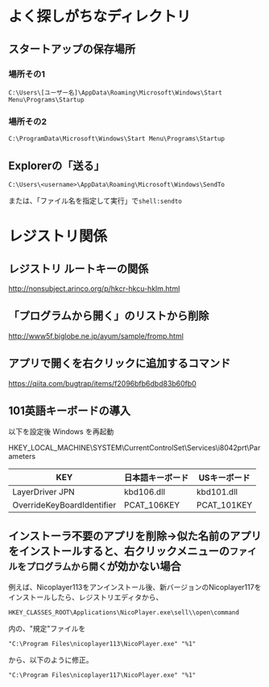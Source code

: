 # よく探しがちなディレクトリ

## スタートアップの保存場所

### 場所その1

```
C:\Users\[ユーザー名]\AppData\Roaming\Microsoft\Windows\Start Menu\Programs\Startup
```

### 場所その2

```
C:\ProgramData\Microsoft\Windows\Start Menu\Programs\Startup
```

## Explorerの「送る」

```
C:\Users\<username>\AppData\Roaming\Microsoft\Windows\SendTo
```
または、「ファイル名を指定して実行」で`shell:sendto`

# レジストリ関係

## レジストリ ルートキーの関係

http://nonsubject.arinco.org/p/hkcr-hkcu-hklm.html

## 「プログラムから開く」のリストから削除 

http://www5f.biglobe.ne.jp/ayum/sample/fromp.html

## アプリで開くを右クリックに追加するコマンド

https://qiita.com/bugtrap/items/f2096bfb6dbd83b60fb0

## 101英語キーボードの導入

以下を設定後 Windows を再起動  

HKEY_LOCAL_MACHINE\SYSTEM\CurrentControlSet\Services\i8042prt\Parameters  

| KEY                        | 日本語キーボード | USキーボード |
| -------------------------- | ---------------- | ------------ |
| LayerDriver JPN            | kbd106.dll       | kbd101.dll   |
| OverrideKeyBoardIdentifier | PCAT_106KEY      | PCAT_101KEY  |


## インストーラ不要のアプリを削除→似た名前のアプリをインストールすると、右クリックメニューの`ファイルをプログラムから開く`が効かない場合

例えば、Nicoplayer113をアンインストール後、新バージョンのNicoplayer117をインストールしたら、レジストリエディタから、
```
HKEY_CLASSES_ROOT\Applications\NicoPlayer.exe\sell\\open\command
```
内の、"規定"ファイルを
```
"C:\Program Files\nicoplayer113\NicoPlayer.exe" "%1"
```

から、以下のように修正。
```
"C:\Program Files\nicoplayer117\NicoPlayer.exe" "%1"
```

